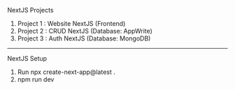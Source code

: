 NextJS Projects
1. Project 1 : Website NextJS (Frontend)
2. Project 2 : CRUD NextJS (Database: AppWrite)
3. Project 3 : Auth NextJS (Database: MongoDB)

-------------------------------------------------------
NextJS Setup
1. Run npx create-next-app@latest .
2. npm run dev

